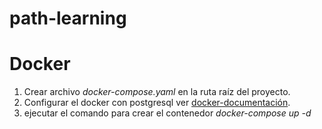 # path-learning

# Docker
  1. Crear archivo *docker-compose.yaml* en la ruta raíz del proyecto. 
  2. Configurar el docker con postgresql ver [docker-documentación](https://hub.docker.com/_/postgres).
  3. ejecutar el comando para crear el contenedor *docker-compose up -d*
